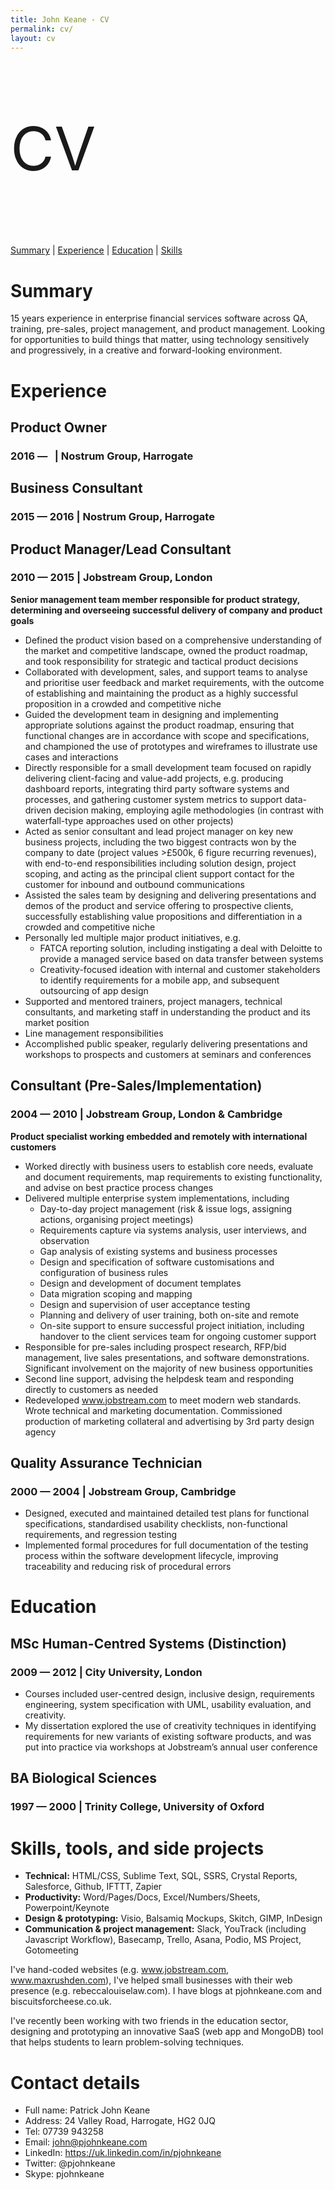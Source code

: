 ```yaml
---
title: John Keane - CV
permalink: cv/
layout: cv
---
```


<p style="font-size:6rem;">CV</p>

<nav class="doc-nav" id="cv-nav">
<a href="#summary">Summary</a> | <a href="#Experience">Experience</a> | <a href="#education">Education</a> | <a href="#skills">Skills</a>
</nav>

# Summary

15 years experience in enterprise financial services software across QA, training, pre-sales, project management, and product management. Looking for opportunities to build things that matter, using technology sensitively and progressively, in a creative and forward-looking environment.

# Experience

## Product Owner

### 2016 &mdash; &nbsp; | Nostrum Group, Harrogate

## Business Consultant

### 2015 &mdash; 2016 | Nostrum Group, Harrogate

## Product Manager/Lead Consultant 

### 2010 &mdash; 2015 | Jobstream Group, London

**Senior management team member responsible for product strategy, determining and overseeing successful delivery of company and product goals**

 * Defined the product vision based on a comprehensive understanding of the market and competitive landscape, owned the product roadmap, and took responsibility for strategic and tactical product decisions
 * Collaborated with development, sales, and support teams to analyse and prioritise user feedback and market requirements, with the outcome of establishing and maintaining the product as a highly successful proposition in a crowded and competitive niche 
 * Guided the development team in designing and implementing appropriate solutions against the product roadmap, ensuring that functional changes are in accordance with scope and specifications, and championed the use of prototypes and wireframes to illustrate use cases and interactions
 * Directly responsible for a small development team focused on rapidly delivering client-facing and value-add projects, e.g. producing dashboard reports, integrating third party software systems and processes, and gathering customer system metrics to support data-driven decision making, employing agile methodologies (in contrast with waterfall-type approaches used on other projects)
 * Acted as senior consultant and lead project manager on key new business projects, including the two biggest contracts won by the company to date (project values >£500k, 6 figure recurring revenues), with end-to-end responsibilities including solution design, project scoping, and acting as the principal client support contact for the customer for inbound and outbound communications
 * Assisted the sales team by designing and delivering presentations and demos of the product and service offering to prospective clients, successfully establishing value propositions and differentiation in a crowded and competitive niche
 * Personally led multiple major product initiatives, e.g.
   * FATCA reporting solution, including instigating a deal with Deloitte to provide a managed service based on data transfer between systems
   * Creativity-focused ideation with internal and customer stakeholders to identify requirements for a mobile app, and subsequent outsourcing of app design
 * Supported and mentored trainers, project managers, technical consultants, and marketing staff in understanding the product and its market position
 * Line management responsibilities
 * Accomplished public speaker, regularly delivering presentations and workshops to prospects and customers at seminars and conferences

## Consultant (Pre-Sales/Implementation) 

### 2004 &mdash; 2010 | Jobstream Group, London & Cambridge

**Product specialist working embedded and remotely with international customers**

 * Worked directly with business users to establish core needs, evaluate and document requirements, map requirements to existing functionality, and advise on best practice process changes
 * Delivered multiple enterprise system implementations, including 
    * Day-to-day project management (risk & issue logs, assigning actions, organising project meetings)
    * Requirements capture via systems analysis, user interviews, and observation
    * Gap analysis of existing systems and business processes
    * Design and specification of software customisations and configuration of business rules
    * Design and development of document templates
    * Data migration scoping and mapping
    * Design and supervision of user acceptance testing
    * Planning and delivery of user training, both on-site and remote
    * On-site support to ensure successful project initiation, including handover to the client services team for ongoing customer support
 * Responsible for pre-sales including prospect research, RFP/bid management, live sales presentations, and software demonstrations. Significant involvement on the majority of new business opportunities
 * Second line support, advising the helpdesk team and responding directly to customers as needed
 * Redeveloped www.jobstream.com to meet modern web standards. Wrote technical and marketing documentation. Commissioned production of marketing collateral and advertising by 3rd party design agency

## Quality Assurance Technician 

### 2000 &mdash; 2004 | Jobstream Group, Cambridge

 * Designed, executed and maintained detailed test plans for functional specifications, standardised usability checklists, non-functional requirements, and regression testing
 * Implemented formal procedures for full documentation of the testing process within the software development lifecycle, improving traceability and reducing risk of procedural errors

# Education

## MSc Human-Centred Systems (Distinction) 

### 2009 &mdash; 2012 | City University, London

* Courses included user-centred design, inclusive design, requirements engineering, system specification with UML, usability evaluation, and creativity. 
* My dissertation explored the use of creativity techniques in identifying requirements for new variants of existing software products, and was put into practice via workshops at Jobstream’s annual user conference

## BA Biological Sciences  

### 1997 &mdash; 2000 | Trinity College, University of Oxford

# Skills, tools, and side projects

 * **Technical:** HTML/CSS, Sublime Text, SQL, SSRS, Crystal Reports, Salesforce, Github, IFTTT, Zapier
 * **Productivity:** Word/Pages/Docs, Excel/Numbers/Sheets, Powerpoint/Keynote
 * **Design & prototyping:** Visio, Balsamiq Mockups, Skitch, GIMP, InDesign
 * **Communication & project management:** Slack, YouTrack (including Javascript Workflow), Basecamp, Trello, Asana, Podio, MS Project, Gotomeeting

I've hand-coded websites (e.g. www.jobstream.com, www.maxrushden.com), I've helped small businesses with their web presence (e.g. rebeccalouiselaw.com). I have blogs at pjohnkeane.com and biscuitsforcheese.co.uk.

I've recently been working with two friends in the education sector, designing and prototyping an innovative SaaS (web app and MongoDB) tool that helps students to learn problem-solving techniques.

# Contact details

 * Full name: Patrick John Keane
 * Address: 24 Valley Road, Harrogate, HG2 0JQ
 * Tel: 07739 943258
 * Email: john@pjohnkeane.com
 * LinkedIn: https://uk.linkedin.com/in/pjohnkeane
 * Twitter: @pjohnkeane
 * Skype: pjohnkeane